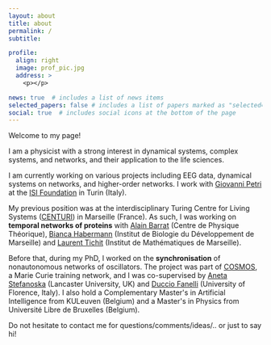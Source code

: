 ```yaml
---
layout: about
title: about
permalink: /
subtitle: 

profile:
  align: right
  image: prof_pic.jpg
  address: >
    <p></p>

news: true  # includes a list of news items
selected_papers: false # includes a list of papers marked as "selected={true}"
social: true  # includes social icons at the bottom of the page
---
```


Welcome to my page!   

I am a physicist with a strong interest in dynamical systems, complex systems, and networks, and their application to the life sciences.   

I am currently working on various projects including EEG data, dynamical systems on networks, and higher-order networks. I work with [Giovanni Petri](https://lordgrilo.github.io/) at the [ISI Foundation](isi.it) in Turin (Italy). 

My previous position was at the interdisciplinary Turing Centre for Living Systems ([CENTURI](http://centuri-livingsystems.org/)) in Marseille (France). As such, I was working on **temporal networks of proteins** with [Alain Barrat](http://www.cpt.univ-mrs.fr/~barrat/) (Centre de Physique Théorique), [Bianca Habermann](http://www.ibdm.univ-mrs.fr/equipe/computational-biology/) (Institut de Biologie du Développement de Marseille) and [Laurent Tichit](http://iml.univ-mrs.fr/~tichit/) (Institut de Mathématiques de Marseille).   

Before that,  during my PhD, I worked on the **synchronisation** of nonautonomous networks of oscillators. The project was part of [COSMOS](https://www.uni-potsdam.de/cosmos-itn/), a Marie Curie training network, and I was co-supervised by [Aneta Stefanoska](https://www.lancaster.ac.uk/physics/about-us/people/aneta-stefanovska) (Lancaster University, UK) and [Duccio Fanelli](https://sites.google.com/site/ducciofanelli1/home) (University of Florence, Italy). I also hold a Complementary Master's in Artificial Intelligence from KULeuven (Belgium) and a Master's in Physics from Université Libre de Bruxelles (Belgium). 

Do not hesitate to contact me for questions/comments/ideas/.. or just to say hi!

